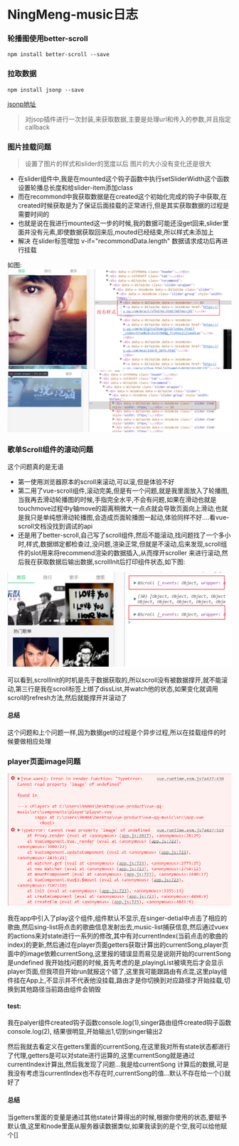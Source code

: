 # NingMeng-music日志

### 轮播图使用better-scroll
```
npm install better-scroll --save
```
### 拉取数据
```
npm install jsonp --save
```
[jsonp地址](https://github.com/webmodules/jsonp)
> 对jsop插件进行一次封装,来获取数据,主要是处理url和传入的参数,并且指定callback

### 图片挂载问题
> 设置了图片的样式和slider的宽度以后 图片的大小没有变化还是很大  

- 在slider组件中,我是在mounted这个钩子函数中执行setSliderWidth这个函数设置轮播总长度和给slider-item添加class
- 而在recommond中我获取数据是在created这个初始化完成的钩子中获取,在created时候获取是为了保证后面挂载的正常进行,但是其实获取数据的过程是需要时间的
- 也就是说在我进行mounted这一步的时候,我的数据可能还没get回来,slider里面并没有元素,即使数据获取回来后,mouted已经结束,所以样式未添加上
- 解决 在slider标签增加 v-if="recommondData.length" 数据请求成功后再进行挂载


如图:
![改后](./debugPic/style1.png)
![改后](./debugPic/style3.png)

### 歌单Scroll组件的滚动问题

这个问题真的是无语

- 第一使用浏览器原本的scroll来滚动,可以滚,但是体验不好
- 第二用了vue-scroll组件,滚动完美,但是有一个问题,就是我里面放入了轮播图,当我再去滑动轮播图的时候,手指完全水平,不会有问题,如果在滑动也就是touchmove过程中y轴move的距离稍微大一点点就会导致页面向上滑动,也就是我只是单纯想滑动轮播图,会造成页面轮播图一起动,体验同样不好....看vue-scroll文档没找到调试的api
- 还是用了better-scroll,自己写了scroll组件,然后不能滚动,找问题找了一个多小时,样式,数据绑定都检查过,没问题,渲染正常,但就是不滚动,后来发现,scroll组件的slot用来将recommend渲染的数据插入,从而撑开scroller 来进行滚动,然后我在获取数据后输出数据,scrollInit后打印组件状态,如下图:

![滚动](./debugPic/style2.png)

可以看到,scrollInit的时机是先于数据获取的,所以scroll没有被数据撑开,就不能滚动,第三行是我在scroll标签上绑了dissList,并watch他的状态,如果变化就调用scroll的refresh方法,然后就能撑开并滚动了

#### 总结
这个问题和上个问题一样,因为数据get的过程是个异步过程,所以在挂载组件的时候要做相应处理

### player页面image问题
![player](./debugPic/play_bug1.png)

我在app中引入了play这个组件,组件默认不显示,在singer-detial中点击了相应的歌曲,然后sing-list将点击的歌曲信息发射出去,music-list捕获信息,然后通过vuex的actions来对state进行一系列的修改,其中有对currentIndex(当前点击的歌曲的index)的更新,然后通过在player页面getters获取计算出的currentSong,player页面中的image依赖currentSong,这里报的错误显而易见是说刚开始的currentSong是undefined
我开始找问题的时候,首先考虑的是,playingList被填充后才会显示player页面,但我项目开始run就报这个错了,这里我可能跟路由有点混,这里play组件挂在App上,不显示并不代表他没挂载,路由才是你切换到对应路径才开始挂载,切换到其他路径当前路由组件会销毁
#### test: 
  我在palyer组件created钩子函数console.log(1),singer路由组件created钩子函数console.log(2),
  结果很明显,开始输出1,切到singer输出2
  
  然后我就去看定义在getters里面的currentSong,在这里我对所有state状态都进行了代理,getters是可以对state进行运算的,这里currentSong就是通过currentIndex计算出,然后我发现了问题...我是给currentSong 计算后的数据,可是我没有考虑当currentIndex也不存在时,currentSong的值...默认不存在给一个{}就好了
#### 总结
 当getters里面的变量是通过其他state计算得出的时候,根据你使用的状态,要赋予默认值,这里和node里面从服务器读数据类似,如果我读到的是个空,我可以给他赋个[]

